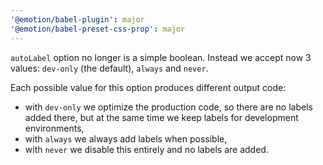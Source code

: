 ```yaml
---
'@emotion/babel-plugin': major
'@emotion/babel-preset-css-prop': major
---
```


`autoLabel` option no longer is a simple boolean. Instead we accept now 3 values: `dev-only` (the default), `always` and `never`.

Each possible value for this option produces different output code:

- with `dev-only` we optimize the production code, so there are no labels added there, but at the same time we keep labels for development environments,
- with `always` we always add labels when possible,
- with `never` we disable this entirely and no labels are added.
